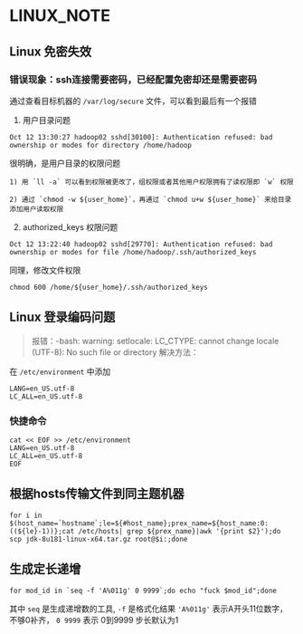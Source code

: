 # LINUX_NOTE
## Linux 免密失效
### 错误现象：ssh连接需要密码，已经配置免密却还是需要密码
通过查看目标机器的 `/var/log/secure` 文件，可以看到最后有一个报错
1. 用户目录问题
```
Oct 12 13:30:27 hadoop02 sshd[30100]: Authentication refused: bad ownership or modes for directory /home/hadoop
```
很明确，是用户目录的权限问题

    1) 用 `ll -a` 可以看到权限被更改了，组权限或者其他用户权限拥有了读权限即 `w` 权限

    2) 通过 `chmod -w ${user_home}`，再通过 `chmod u+w ${user_home}` 来给目录添加用户读取权限
2. authorized_keys 权限问题
```
Oct 12 13:22:40 hadoop02 sshd[29770]: Authentication refused: bad ownership or modes for file /home/hadoop/.ssh/authorized_keys
```
同理，修改文件权限

    chmod 600 /home/${user_home}/.ssh/authorized_keys

## Linux 登录编码问题
> 报错：-bash: warning: setlocale: LC_CTYPE: cannot change locale (UTF-8): No such file or directory
解决方法：

在 `/etc/environment` 中添加
```
LANG=en_US.utf-8
LC_ALL=en_US.utf-8
```

### 快捷命令
```
cat << EOF >> /etc/environment
LANG=en_US.utf-8
LC_ALL=en_US.utf-8
EOF
```

## 根据hosts传输文件到同主题机器

```shell
for i in $(host_name=`hostname`;le=${#host_name};prex_name=${host_name:0:((${le}-1))};cat /etc/hosts| grep ${prex_name}|awk '{print $2}');do scp jdk-8u181-linux-x64.tar.gz root@$i:;done
```

## 生成定长递增

```shell
for mod_id in `seq -f 'A%011g' 0 9999`;do echo "fuck $mod_id";done
```
其中 `seq`  是生成递增数的工具, `-f` 是格式化结果 `'A%011g'` 表示A开头11位数字，不够0补齐， `0 9999` 表示 0到9999 步长默认为1